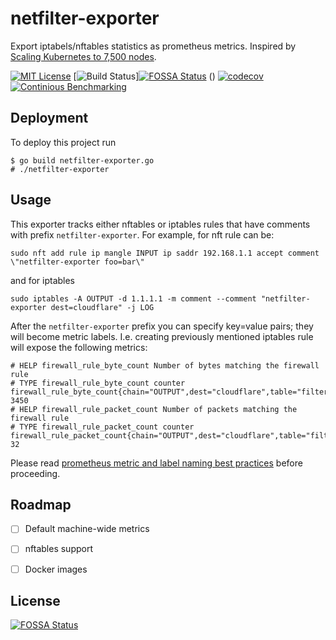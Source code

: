 # netfilter-exporter

Export iptabels/nftables statistics as prometheus metrics. Inspired by [Scaling Kubernetes to 7,500 nodes](https://openai.com/index/scaling-kubernetes-to-7500-nodes/).

[![MIT License](https://img.shields.io/badge/License-MIT-green.svg?style=flat)](https://choosealicense.com/licenses/mit/)
[![Build Status](https://github.com/ne-bknn/exporter-merger/actions/workflows/build.yml/badge.svg)][![FOSSA Status](https://app.fossa.com/api/projects/git%2Bgithub.com%2Fne-bknn%2Fnetfilter-exporter.svg?type=shield)](https://app.fossa.com/projects/git%2Bgithub.com%2Fne-bknn%2Fnetfilter-exporter?ref=badge_shield)
()
[![codecov](https://codecov.io/gh/ne-bknn/netfilter-exporter/branch/master/graph/badge.svg?token=A85S07L6P5)](https://codecov.io/gh/ne-bknn/netfilter-exporter)
[![Continious Benchmarking](https://img.shields.io/badge/Continious%20Benchmarking-515151)](https://ne-bknn.github.io/netfilter-exporter/dev/bench/)

## Deployment

To deploy this project run

```
$ go build netfilter-exporter.go
# ./netfilter-exporter
```

## Usage

This exporter tracks either nftables or iptables rules that have comments with prefix `netfilter-exporter`. For example, for nft rule can be:

```
sudo nft add rule ip mangle INPUT ip saddr 192.168.1.1 accept comment \"netfilter-exporter foo=bar\"
```

and for iptables

```
sudo iptables -A OUTPUT -d 1.1.1.1 -m comment --comment "netfilter-exporter dest=cloudflare" -j LOG
```

After the `netfilter-exporter` prefix you can specify key=value pairs; they will become metric labels. I.e. creating previously mentioned iptables rule will expose the following metrics:
```
# HELP firewall_rule_byte_count Number of bytes matching the firewall rule
# TYPE firewall_rule_byte_count counter
firewall_rule_byte_count{chain="OUTPUT",dest="cloudflare",table="filter"} 3450
# HELP firewall_rule_packet_count Number of packets matching the firewall rule
# TYPE firewall_rule_packet_count counter
firewall_rule_packet_count{chain="OUTPUT",dest="cloudflare",table="filter"} 32
```

Please read [prometheus metric and label naming best practices](https://prometheus.io/docs/practices/naming/) before proceeding.

## Roadmap

- [ ] Default machine-wide metrics
- [ ] nftables support
- [ ] Docker images



## License
[![FOSSA Status](https://app.fossa.com/api/projects/git%2Bgithub.com%2Fne-bknn%2Fnetfilter-exporter.svg?type=large)](https://app.fossa.com/projects/git%2Bgithub.com%2Fne-bknn%2Fnetfilter-exporter?ref=badge_large)